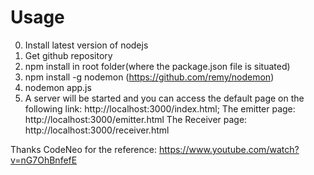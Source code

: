 # Usage
0. Install latest version of nodejs
1. Get github repository
2. npm install in root folder(where the package.json file is situated)
3. npm install -g nodemon (https://github.com/remy/nodemon)
4. nodemon app.js
5. A server will be started and you can access the default page on the following link: http://localhost:3000/index.html;
   The emitter page: http://localhost:3000/emitter.html
   The Receiver page: http://localhost:3000/receiver.html

Thanks CodeNeo for the reference: https://www.youtube.com/watch?v=nG7OhBnfefE